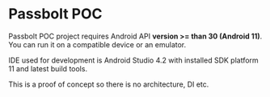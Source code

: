# Passbolt POC
Passbolt POC project requires Android API **version >= than 30 (Android 11)**. You can run it on a compatible device or an emulator.

IDE used for development is Android Studio 4.2 with installed SDK platform 11 and latest build tools.

This is a proof of concept so there is no architecture, DI etc.
